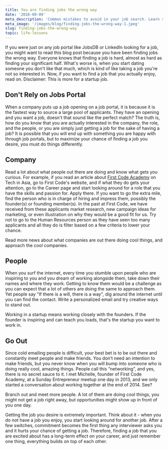 ```yaml
---
title: You are finding jobs the wrong way
date: '2016-09-09'
meta_description: 'Common mistakes to avoid in your job search. Learn smarter approaches to finding meaningful work and standing out to potential employers.'
meta_image: '/images/blog/finding-jobs-the-wrong-way-1.jpeg'
slug: finding-jobs-the-wrong-way
topic: life-lessons
---
```


If you were just on any job portal like JobsDB or LinkedIn looking for a job, you might want to read this blog post because you have been finding jobs the wrong way. Everyone knows that finding a job is hard, almost as hard as finding your significant half. What's worse is, when you start dating someone you don't like that much, which is kind of like taking a job you're not so interested in. Now, if you want to find a job that you actually enjoy, read on. Disclaimer: This is more for a startup job.

## Don't Rely on Jobs Portal

When a company puts up a job opening on a job portal, it is because it is the fastest way to source a large pool of applicants. They have an opening and you want a job, doesn't that sound like the perfect match? The truth is, how do you know that you are actually interested in the company, the role, and the people, or you are simply just getting a job for the sake of having a job? It is possible that you will end up with something you are happy with through job portals, but to maximize your chance of finding a job you desire, you must do things differently.

## Company
Read a lot about what people out there are doing and know what gets you curious. For example, if you read an article about <a href="http://firstcodeacademy.com/">First Code Academy</a> on Tech in Asia, go to First Code's website, and if what they do gets your attention, go to the Career page and start looking around for a role that you have the skills and passion for. Apply there. If you want to go the extra mile, find the person who is in charge of hiring and impress them, possibly the founder(s) or founding member(s). In the past at First Code, we have received from these applicants market research, new campaign ideas for marketing, or even illustration on why they would be a good fit for us. Try not to go to the Human Resources person as they have seen too many applicants and all they do is filter based on a few criteria to lower your chance.

Read more news about what companies are out there doing cool things, and approach the cool companies.

## People
When you surf the internet, every time you stumble upon people who are inspiring to you and you dream of working alongside them, take down their names and where they work. Getting to know them would be a challenge as you can expect that a lot of others are doing the same to approach them. Yet people say "If there is a will, there is a way", dig around the internet until you can find the contact. Write a personalized email and try creative ways to stand out.

Working in a startup means working closely with the founders. If the founder is inspiring and can teach you loads, that's the startup you want to work in.

## Go Out
Since cold emailing people is difficult, your best bet is to be out there and constantly meet people and make friends. You don’t need an intention to make friends, but you never know when you will bump into someone who is doing really cool, amazing things. People call this “networking”, and yes, there is no secret sauce to it. I met Michelle, founder of First Code Academy, at a Sunday Entrepreneur meetup one day in 2013, and we only started a conversation about working together at the end of 2014. See?

Branch out and meet more people. A lot of them are doing cool things, you might not get a job right away, but opportunities might show up in front of you one day.

Getting the job you desire is extremely important. Think about it - when you do not have a job you enjoy, you start looking around for another job. After a few switches, commitment becomes the first thing any interviewer asks you and it hurts your chance of getting a job. Therefore, finding a job that you are excited about has a long-term effect on your career, and just remember one thing, everything builds on top of each other.

